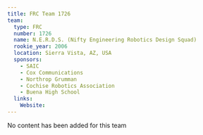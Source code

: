 ```yaml
---
title: FRC Team 1726
team:
  type: FRC
  number: 1726
  name: N.E.R.D.S. (Nifty Engineering Robotics Design Squad)
  rookie_year: 2006
  location: Sierra Vista, AZ, USA
  sponsors:
    - SAIC
    - Cox Communications
    - Northrop Grumman
    - Cochise Robotics Association
    - Buena High School
  links:
    Website: 
---
```

No content has been added for this team
